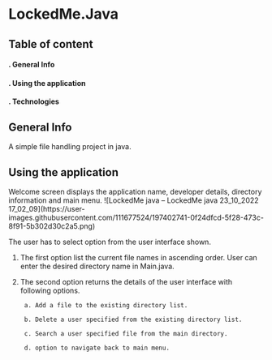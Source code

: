 # LockedMe.Java
## Table of content
<h4> . General Info </h4>

<h4> . Using the application</h4>

<h4> . Technologies</h4>

<h2> General Info</h2>
A simple file handling project in java.
<h2>Using the application</h2>
Welcome screen displays the application name, developer details, directory information and main menu.
![LockedMe java – LockedMe java 23_10_2022 17_02_09](https://user-images.githubusercontent.com/111677524/197402741-0f24dfcd-5f28-473c-8f91-5b302d30c2a5.png)


The user has to select option from the user interface shown.
1. The first option list the current file names in ascending order. User can enter the desired directory name in Main.java.
2. The second option returns the details of the user interface with following options.

        a. Add a file to the existing directory list.

        b. Delete a user specified from the existing directory list.

        c. Search a user specified file from the main directory.

        d. option to navigate back to main menu.

